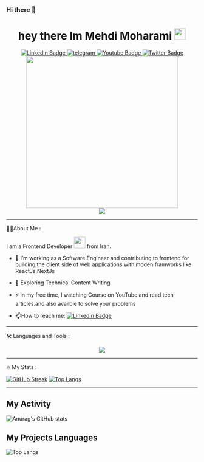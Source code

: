 ### Hi there 👋
<div id="header" align="center">
    <h1>
  hey there Im Mehdi Moharami 
  <img src="https://media.giphy.com/media/hvRJCLFzcasrR4ia7z/giphy.gif" width="30px"/>
</h1>
      <div id="badges">
  <a href="https://www.linkedin.com/in/mehdi-moharami-442b6b240">
    <img src="https://img.shields.io/badge/LinkedIn-blue?style=for-the-badge&logo=linkedin&logoColor=white" alt="LinkedIn Badge"/>
  </a>
    <a href="https://t.me/Mhd_moharamii">
        <img src="https://img.shields.io/badge/Telegram-2CA5E0?style=for-the-badge&logo=telegram&logoColor=white" alt="telegram"  />
    </a>
  <a href="your-youtube-URL">
    <img src="https://img.shields.io/badge/YouTube-red?style=for-the-badge&logo=youtube&logoColor=white" alt="Youtube Badge"/>
  </a>
  <a href="your-twitter-URL">
    <img src="https://img.shields.io/badge/Twitter-blue?style=for-the-badge&logo=twitter&logoColor=white" alt="Twitter Badge"/>
  </a>
</div>
  <img src="https://media4.giphy.com/media/3kPDmoWdBpQPNhCnUG/giphy.gif" width="400"/>


  <div align=center">
    <img src="https://komarev.com/ghpvc/?username=mehdio-021&label=PROFILE+VIEWS" />
</div>
</div>

---

:man_technologist:About Me :

I am a Frontend Developer  <img src="https://media.giphy.com/media/WUlplcMpOCEmTGBtBW/giphy.gif" width="30"> from Iran.
- :telescope: I’m working as a Software Engineer and contributing to frontend  for building the client side of web applications with moden framworks like ReactJs,NextJs

- :seedling: Exploring Technical Content Writing.

- :zap: In my free time, I watching Course on YouTube and read tech articles.and also availble to solve your problems

- :mailbox:How to reach me: [![Linkedin Badge](https://img.shields.io/badge/-kakbar-blue?style=flat&logo=Linkedin&logoColor=white)]("https://www.linkedin.com/in/mehdi-moharami-442b6b240")

---

:hammer_and_wrench: Languages and Tools :

<p align="center">
  <a href="https://skillicons.dev">
    <img src="https://skillicons.dev/icons?i=html,css,tailwind,bootstrap,js,react,materialui,nextjs,redux,figma" />
  </a>
</p>

---

:fire: My Stats :

[![GitHub Streak](http://github-readme-streak-stats.herokuapp.com?user=mehdio-021&theme=neon)](https://git.io/streak-stats)
[![Top Langs](https://github-readme-stats.vercel.app/api/top-langs/?username=mehdio-021)](https://github.com/anuraghazra/github-readme-stats)

---

## My Activity
![Anurag's GitHub stats](https://github-readme-stats.vercel.app/api?username=mehdio-021&show_icons=true&theme=tokyonight)

## My Projects Languages
![Top Langs](https://github-readme-stats.vercel.app/api/top-langs/?username=mehdio-021&hide_progress=false)

